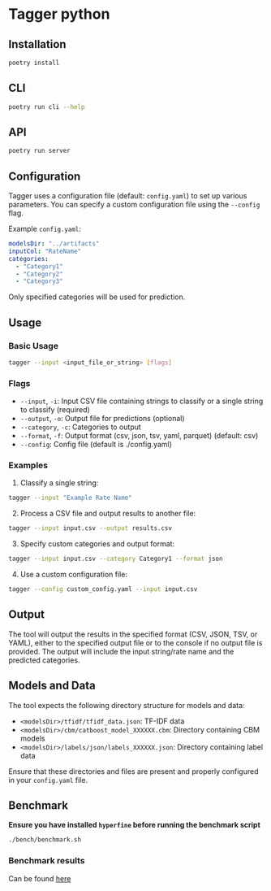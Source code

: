 # Tagger python

## Installation

```sh
poetry install
```

## CLI

```sh
poetry run cli --help
```

## API

```sh
poetry run server
```

## Configuration

Tagger uses a configuration file (default: `config.yaml`) to set up various parameters. You can specify a custom configuration file using the `--config` flag.

Example `config.yaml`:

```yaml
modelsDir: "../artifacts"
inputCol: "RateName"
categories:
  - "Category1"
  - "Category2"
  - "Category3"
```

Only specified categories will be used for prediction.

## Usage

### Basic Usage

```bash
tagger --input <input_file_or_string> [flags]
```

### Flags

- `--input`, `-i`: Input CSV file containing strings to classify or a single string to classify (required)
- `--output`, `-o`: Output file for predictions (optional)
- `--category`, `-c`: Categories to output
- `--format`, `-f`: Output format (csv, json, tsv, yaml, parquet) (default: csv)
- `--config`: Config file (default is ./config.yaml)

### Examples

1. Classify a single string:

```bash
tagger --input "Example Rate Name"
```

2. Process a CSV file and output results to another file:

```bash
tagger --input input.csv --output results.csv
```

3. Specify custom categories and output format:

```bash
tagger --input input.csv --category Category1 --format json
```

4. Use a custom configuration file:

```bash
tagger --config custom_config.yaml --input input.csv
```

## Output

The tool will output the results in the specified format (CSV, JSON, TSV, or YAML), either to the specified output file or to the console if no output file is provided. The output will include the input string/rate name and the predicted categories.

## Models and Data

The tool expects the following directory structure for models and data:

- `<modelsDir>/tfidf/tfidf_data.json`: TF-IDF data
- `<modelsDir>/cbm/catboost_model_XXXXXX.cbm`: Directory containing CBM models
- `<modelsDir>/labels/json/labels_XXXXXX.json`: Directory containing label data

Ensure that these directories and files are present and properly configured in your `config.yaml` file.

## Benchmark

**Ensure you have installed `hyperfine` before running the benchmark script**

```sh
./bench/benchmark.sh
```

### Benchmark results

Can be found [here](./bench/README.md)
